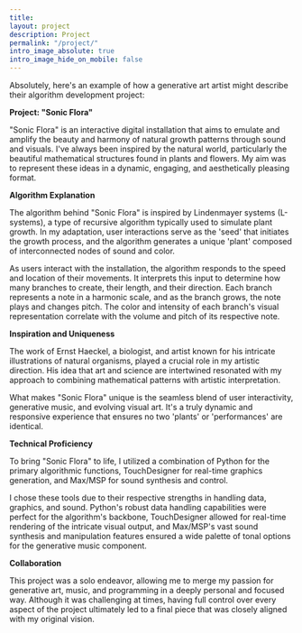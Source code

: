 ```yaml
---
title:
layout: project
description: Project
permalink: "/project/"
intro_image_absolute: true
intro_image_hide_on_mobile: false
---
```


Absolutely, here's an example of how a generative art artist might describe their algorithm development project:

**Project: "Sonic Flora"**

"Sonic Flora" is an interactive digital installation that aims to emulate and amplify the beauty and harmony of natural growth patterns through sound and visuals. I've always been inspired by the natural world, particularly the beautiful mathematical structures found in plants and flowers. My aim was to represent these ideas in a dynamic, engaging, and aesthetically pleasing format.

**Algorithm Explanation**

The algorithm behind "Sonic Flora" is inspired by Lindenmayer systems (L-systems), a type of recursive algorithm typically used to simulate plant growth. In my adaptation, user interactions serve as the 'seed' that initiates the growth process, and the algorithm generates a unique 'plant' composed of interconnected nodes of sound and color.

As users interact with the installation, the algorithm responds to the speed and location of their movements. It interprets this input to determine how many branches to create, their length, and their direction. Each branch represents a note in a harmonic scale, and as the branch grows, the note plays and changes pitch. The color and intensity of each branch's visual representation correlate with the volume and pitch of its respective note.

**Inspiration and Uniqueness**

The work of Ernst Haeckel, a biologist, and artist known for his intricate illustrations of natural organisms, played a crucial role in my artistic direction. His idea that art and science are intertwined resonated with my approach to combining mathematical patterns with artistic interpretation.

What makes "Sonic Flora" unique is the seamless blend of user interactivity, generative music, and evolving visual art. It's a truly dynamic and responsive experience that ensures no two 'plants' or 'performances' are identical.

**Technical Proficiency**

To bring "Sonic Flora" to life, I utilized a combination of Python for the primary algorithmic functions, TouchDesigner for real-time graphics generation, and Max/MSP for sound synthesis and control. 

I chose these tools due to their respective strengths in handling data, graphics, and sound. Python's robust data handling capabilities were perfect for the algorithm's backbone, TouchDesigner allowed for real-time rendering of the intricate visual output, and Max/MSP's vast sound synthesis and manipulation features ensured a wide palette of tonal options for the generative music component.

**Collaboration**

This project was a solo endeavor, allowing me to merge my passion for generative art, music, and programming in a deeply personal and focused way. Although it was challenging at times, having full control over every aspect of the project ultimately led to a final piece that was closely aligned with my original vision.

